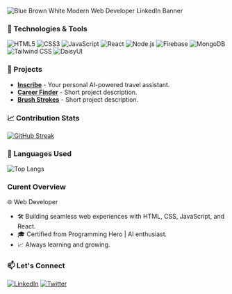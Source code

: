 ![Blue Brown White Modern Web Developer LinkedIn Banner](https://github.com/DevToha/DevToha/assets/155313075/9b919f26-3391-42e0-a4dc-ca154583ee6d)


### 🔧 Technologies & Tools
![HTML5](https://img.shields.io/badge/-HTML5-E34F26?style=flat-square&logo=html5&logoColor=white)
![CSS3](https://img.shields.io/badge/-CSS3-1572B6?style=flat-square&logo=css3)
![JavaScript](https://img.shields.io/badge/-JavaScript-F7DF1E?style=flat-square&logo=javascript&logoColor=black)
![React](https://img.shields.io/badge/-React-61DAFB?style=flat-square&logo=react&logoColor=black)
![Node.js](https://img.shields.io/badge/-Node.js-339933?style=flat-square&logo=node.js&logoColor=white)
![Firebase](https://img.shields.io/badge/-Firebase-FFCA28?style=flat-square&logo=firebase&logoColor=black)
![MongoDB](https://img.shields.io/badge/-MongoDB-47A248?style=flat-square&logo=mongodb&logoColor=white)
![Tailwind CSS](https://img.shields.io/badge/-Tailwind_CSS-38B2AC?style=flat-square&logo=tailwind-css&logoColor=white)
![DaisyUI](https://img.shields.io/badge/-DaisyUI-FF6B6B?style=flat-square&logoColor=white)


### 🚀 Projects
- [**Inscribe**](https://assignment-12-fb293.web.app/) - Your personal AI-powered travel assistant.
- [**Career Finder**](https://assignment-11-f5d5e.web.app/) - Short project description.
- [**Brush Strokes**](https://assignment-10-7bf9f.web.app/) - Short project description.


### 📈 Contribution Stats
[![GitHub Streak](https://streak-stats.demolab.com?user=DevToha&theme=tokyonight)](https://git.io/streak-stats)

### 🌟 Languages Used
![Top Langs](https://github-readme-stats.vercel.app/api/top-langs/?username=DevToha&layout=compact&theme=radical)

### Curent Overview
🌐 Web Developer
- 🛠️ Building seamless web experiences with HTML, CSS, JavaScript, and React.
- 🎓 Certified from Programming Hero | AI enthusiast.
- 📈 Always learning and growing.

### 📫 Let's Connect
[![LinkedIn](https://img.shields.io/badge/-LinkedIn-0077B5?style=flat-square&logo=linkedin&logoColor=white)](https://www.linkedin.com/in/yourprofile)
[![Twitter](https://img.shields.io/badge/-Twitter-1DA1F2?style=flat-square&logo=twitter&logoColor=white)](https://twitter.com/yourprofile)

